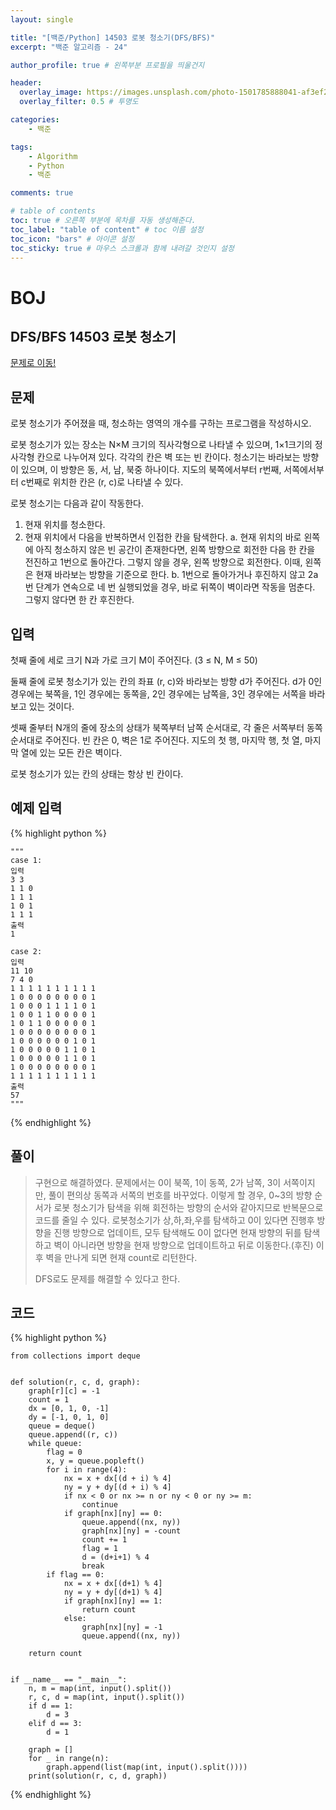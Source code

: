 ```yaml
---
layout: single

title: "[백준/Python] 14503 로봇 청소기(DFS/BFS)"
excerpt: "백준 알고리즘 - 24"

author_profile: true # 왼쪽부분 프로필을 띄울건지

header:
  overlay_image: https://images.unsplash.com/photo-1501785888041-af3ef285b470?ixlib=rb-1.2.1&ixid=eyJhcHBfaWQiOjEyMDd9&auto=format&fit=crop&w=1350&q=80
  overlay_filter: 0.5 # 투명도

categories:
    - 백준

tags: 
    - Algorithm
    - Python
    - 백준

comments: true

# table of contents
toc: true # 오른쪽 부분에 목차를 자동 생성해준다.
toc_label: "table of content" # toc 이름 설정
toc_icon: "bars" # 아이콘 설정
toc_sticky: true # 마우스 스크롤과 함께 내려갈 것인지 설정
---
```


# BOJ

## DFS/BFS 14503 로봇 청소기
[문제로 이동!](https://www.acmicpc.net/problem/14503)

## 문제

로봇 청소기가 주어졌을 때, 청소하는 영역의 개수를 구하는 프로그램을 작성하시오.

로봇 청소기가 있는 장소는 N×M 크기의 직사각형으로 나타낼 수 있으며, 1×1크기의 정사각형 칸으로 나누어져 있다. 각각의 칸은 벽 또는 빈 칸이다. 청소기는 바라보는 방향이 있으며, 이 방향은 동, 서, 남, 북중 하나이다. 지도의 북쪽에서부터 r번째, 서쪽에서부터 c번째로 위치한 칸은 (r, c)로 나타낼 수 있다.

로봇 청소기는 다음과 같이 작동한다.

1. 현재 위치를 청소한다.
2. 현재 위치에서 다음을 반복하면서 인접한 칸을 탐색한다.
    a. 현재 위치의 바로 왼쪽에 아직 청소하지 않은 빈 공간이 존재한다면, 왼쪽 방향으로 회전한 다음 한 칸을 전진하고 1번으로 돌아간다. 그렇지 않을 경우, 왼쪽 방향으로 회전한다. 이때, 왼쪽은 현재 바라보는 방향을 기준으로 한다.
    b. 1번으로 돌아가거나 후진하지 않고 2a번 단계가 연속으로 네 번 실행되었을 경우, 바로 뒤쪽이 벽이라면 작동을 멈춘다. 그렇지 않다면 한 칸 후진한다.

## 입력

첫째 줄에 세로 크기 N과 가로 크기 M이 주어진다. (3 ≤ N, M ≤ 50)

둘째 줄에 로봇 청소기가 있는 칸의 좌표 (r, c)와 바라보는 방향 d가 주어진다. d가 0인 경우에는 북쪽을, 1인 경우에는 동쪽을, 2인 경우에는 남쪽을, 3인 경우에는 서쪽을 바라보고 있는 것이다.

셋째 줄부터 N개의 줄에 장소의 상태가 북쪽부터 남쪽 순서대로, 각 줄은 서쪽부터 동쪽 순서대로 주어진다. 빈 칸은 0, 벽은 1로 주어진다. 지도의 첫 행, 마지막 행, 첫 열, 마지막 열에 있는 모든 칸은 벽이다.

로봇 청소기가 있는 칸의 상태는 항상 빈 칸이다.

## 예제 입력
{% highlight python %}

    """
    case 1:
    입력
    3 3
    1 1 0
    1 1 1
    1 0 1
    1 1 1
    출력
    1

    case 2:
    입력
    11 10
    7 4 0
    1 1 1 1 1 1 1 1 1 1
    1 0 0 0 0 0 0 0 0 1
    1 0 0 0 1 1 1 1 0 1
    1 0 0 1 1 0 0 0 0 1
    1 0 1 1 0 0 0 0 0 1
    1 0 0 0 0 0 0 0 0 1
    1 0 0 0 0 0 0 1 0 1
    1 0 0 0 0 0 1 1 0 1
    1 0 0 0 0 0 1 1 0 1
    1 0 0 0 0 0 0 0 0 1
    1 1 1 1 1 1 1 1 1 1
    출력
    57  
    """
{% endhighlight %}

## 풀이
> 구현으로 해결하였다. 문제에서는 0이 북쪽, 1이 동쪽, 2가 남쪽, 3이 서쪽이지만, 풀이 편의상 동쪽과 서쪽의 번호를 바꾸었다. 이렇게 할 경우, 0~3의 방향 순서가 로봇 청소기가 탐색을 위해 회전하는 방향의 순서와 같아지므로
> 반복문으로 코드를 줄일 수 있다. 로봇청소기가 상,하,좌,우를 탐색하고 0이 있다면 진행후 방향을 진행 방향으로 업데이트, 모두 탐색해도 0이 없다면 현재 방향의 뒤를 탐색하고 벽이 아니라면 방향을 현재 방향으로 업데이트하고 뒤로 이동한다.(후진)
> 이후 벽을 만나게 되면 현재 count로 리턴한다.
> 
> DFS로도 문제를 해결할 수 있다고 한다.

## 코드

{% highlight python %}

    from collections import deque
    
    
    def solution(r, c, d, graph):
        graph[r][c] = -1
        count = 1
        dx = [0, 1, 0, -1]
        dy = [-1, 0, 1, 0]
        queue = deque()
        queue.append((r, c))
        while queue:
            flag = 0
            x, y = queue.popleft()
            for i in range(4):
                nx = x + dx[(d + i) % 4]
                ny = y + dy[(d + i) % 4]
                if nx < 0 or nx >= n or ny < 0 or ny >= m:
                    continue
                if graph[nx][ny] == 0:
                    queue.append((nx, ny))
                    graph[nx][ny] = -count
                    count += 1
                    flag = 1
                    d = (d+i+1) % 4
                    break
            if flag == 0:
                nx = x + dx[(d+1) % 4]
                ny = y + dy[(d+1) % 4]
                if graph[nx][ny] == 1:
                    return count
                else:
                    graph[nx][ny] = -1
                    queue.append((nx, ny))
    
        return count
    
    
    if __name__ == "__main__":
        n, m = map(int, input().split())
        r, c, d = map(int, input().split())
        if d == 1:
            d = 3
        elif d == 3:
            d = 1
    
        graph = []
        for _ in range(n):
            graph.append(list(map(int, input().split())))
        print(solution(r, c, d, graph))
{% endhighlight %}